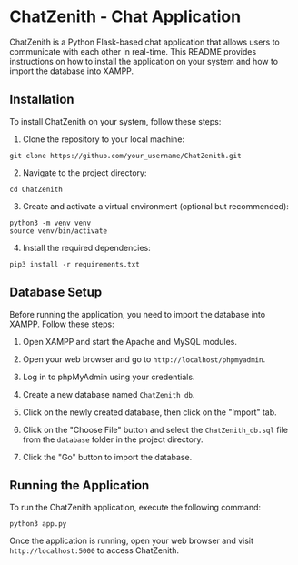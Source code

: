 # ChatZenith - Chat Application

ChatZenith is a Python Flask-based chat application that allows users to communicate with each other in real-time. This README provides instructions on how to install the application on your system and how to import the database into XAMPP.

## Installation

To install ChatZenith on your system, follow these steps:

1. Clone the repository to your local machine:

```
git clone https://github.com/your_username/ChatZenith.git
```

2. Navigate to the project directory:

```
cd ChatZenith
```

3. Create and activate a virtual environment (optional but recommended):

```
python3 -m venv venv
source venv/bin/activate
```

4. Install the required dependencies:

```
pip3 install -r requirements.txt
```

## Database Setup

Before running the application, you need to import the database into XAMPP. Follow these steps:

1. Open XAMPP and start the Apache and MySQL modules.

2. Open your web browser and go to `http://localhost/phpmyadmin`.

3. Log in to phpMyAdmin using your credentials.

4. Create a new database named `ChatZenith_db`.

5. Click on the newly created database, then click on the "Import" tab.

6. Click on the "Choose File" button and select the `ChatZenith_db.sql` file from the `database` folder in the project directory.

7. Click the "Go" button to import the database.

## Running the Application

To run the ChatZenith application, execute the following command:

```
python3 app.py
```

Once the application is running, open your web browser and visit `http://localhost:5000` to access ChatZenith.


